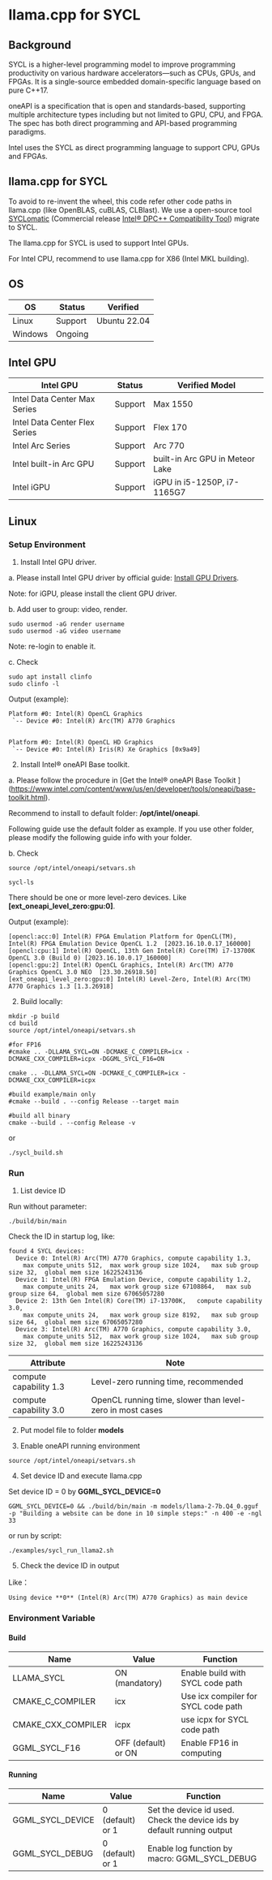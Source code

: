 # llama.cpp for SYCL

## Background

SYCL is a higher-level programming model to improve programming productivity on various hardware accelerators—such as CPUs, GPUs, and FPGAs. It is a single-source embedded domain-specific language based on pure C++17.

oneAPI is a specification that is open and standards-based, supporting multiple architecture types including but not limited to GPU, CPU, and FPGA. The spec has both direct programming and API-based programming paradigms.

Intel uses the SYCL as direct programming language to support CPU, GPUs and FPGAs.


## llama.cpp for SYCL

To avoid to re-invent the wheel, this code refer other code paths in llama.cpp (like OpenBLAS, cuBLAS, CLBlast). We use a open-source tool [SYCLomatic](https://github.com/oneapi-src/SYCLomatic) (Commercial release [Intel® DPC++ Compatibility Tool](https://www.intel.com/content/www/us/en/developer/tools/oneapi/dpc-compatibility-tool.html)) migrate to SYCL.

The llama.cpp for SYCL is used to support Intel GPUs.

For Intel CPU, recommend to use llama.cpp for X86 (Intel MKL building).

## OS

|OS|Status|Verified|
|-|-|-|
|Linux|Support|Ubuntu 22.04|
|Windows|Ongoing| |


## Intel GPU

|Intel GPU| Status | Verified Model|
|-|-|-|
|Intel Data Center Max Series| Support| Max 1550|
|Intel Data Center Flex Series| Support| Flex 170|
|Intel Arc Series| Support| Arc 770|
|Intel built-in Arc GPU| Support| built-in Arc GPU in Meteor Lake|
|Intel iGPU| Support| iGPU in i5-1250P, i7-1165G7|


## Linux

### Setup Environment

1. Install Intel GPU driver.

a. Please install Intel GPU driver by official guide: [Install GPU Drivers](https://dgpu-docs.intel.com/driver/installation.html).

Note: for iGPU, please install the client GPU driver.

b. Add user to group: video, render.

```
sudo usermod -aG render username
sudo usermod -aG video username
```

Note: re-login to enable it.

c. Check

```
sudo apt install clinfo
sudo clinfo -l
```

Output (example):

```
Platform #0: Intel(R) OpenCL Graphics
 `-- Device #0: Intel(R) Arc(TM) A770 Graphics


Platform #0: Intel(R) OpenCL HD Graphics
 `-- Device #0: Intel(R) Iris(R) Xe Graphics [0x9a49]
```

2. Install Intel® oneAPI Base toolkit.


a. Please follow the procedure in [Get the Intel® oneAPI Base Toolkit ] (https://www.intel.com/content/www/us/en/developer/tools/oneapi/base-toolkit.html).

Recommend to install to default folder: **/opt/intel/oneapi**.

Following guide use the default folder as example. If you use other folder, please modify the following guide info with your folder.

b. Check

```
source /opt/intel/oneapi/setvars.sh

sycl-ls
```

There should be one or more level-zero devices. Like **[ext_oneapi_level_zero:gpu:0]**.

Output (example):
```
[opencl:acc:0] Intel(R) FPGA Emulation Platform for OpenCL(TM), Intel(R) FPGA Emulation Device OpenCL 1.2  [2023.16.10.0.17_160000]
[opencl:cpu:1] Intel(R) OpenCL, 13th Gen Intel(R) Core(TM) i7-13700K OpenCL 3.0 (Build 0) [2023.16.10.0.17_160000]
[opencl:gpu:2] Intel(R) OpenCL Graphics, Intel(R) Arc(TM) A770 Graphics OpenCL 3.0 NEO  [23.30.26918.50]
[ext_oneapi_level_zero:gpu:0] Intel(R) Level-Zero, Intel(R) Arc(TM) A770 Graphics 1.3 [1.3.26918]

```

2. Build locally:

```
mkdir -p build
cd build
source /opt/intel/oneapi/setvars.sh

#for FP16
#cmake .. -DLLAMA_SYCL=ON -DCMAKE_C_COMPILER=icx -DCMAKE_CXX_COMPILER=icpx -DGGML_SYCL_F16=ON

cmake .. -DLLAMA_SYCL=ON -DCMAKE_C_COMPILER=icx -DCMAKE_CXX_COMPILER=icpx

#build example/main only
#cmake --build . --config Release --target main

#build all binary
cmake --build . --config Release -v

```

or

```
./sycl_build.sh
```

### Run

1. List device ID

Run without parameter:

```
./build/bin/main
```

Check the ID in startup log, like:

```
found 4 SYCL devices:
  Device 0: Intel(R) Arc(TM) A770 Graphics,	compute capability 1.3,
	max compute_units 512,	max work group size 1024,	max sub group size 32,	global mem size 16225243136
  Device 1: Intel(R) FPGA Emulation Device,	compute capability 1.2,
	max compute_units 24,	max work group size 67108864,	max sub group size 64,	global mem size 67065057280
  Device 2: 13th Gen Intel(R) Core(TM) i7-13700K,	compute capability 3.0,
	max compute_units 24,	max work group size 8192,	max sub group size 64,	global mem size 67065057280
  Device 3: Intel(R) Arc(TM) A770 Graphics,	compute capability 3.0,
	max compute_units 512,	max work group size 1024,	max sub group size 32,	global mem size 16225243136

```

|Attribute|Note|
|-|-|
|compute capability 1.3|Level-zero running time, recommended |
|compute capability 3.0|OpenCL running time, slower than level-zero in most cases|

2. Put model file to folder **models**

3. Enable oneAPI running environment

```
source /opt/intel/oneapi/setvars.sh
```

4. Set device ID and execute llama.cpp

Set device ID = 0 by **GGML_SYCL_DEVICE=0**

```
GGML_SYCL_DEVICE=0 && ./build/bin/main -m models/llama-2-7b.Q4_0.gguf -p "Building a website can be done in 10 simple steps:" -n 400 -e -ngl 33
```
or run by script:

```
./examples/sycl_run_llama2.sh
```

5. Check the device ID in output

Like：
```
Using device **0** (Intel(R) Arc(TM) A770 Graphics) as main device
```


### Environment Variable

#### Build

|Name|Value|Function|
|-|-|-|
|LLAMA_SYCL|ON (mandatory)|Enable build with SYCL code path|
|CMAKE_C_COMPILER|icx|Use icx compiler for SYCL code path|
|CMAKE_CXX_COMPILER|icpx|use icpx for SYCL code path|
|GGML_SYCL_F16|OFF (default) or ON|Enable FP16 in computing|


#### Running


|Name|Value|Function|
|-|-|-|
|GGML_SYCL_DEVICE|0 (default) or 1|Set the device id used. Check the device ids by default running output|
|GGML_SYCL_DEBUG|0 (default) or 1|Enable log function by macro: GGML_SYCL_DEBUG|